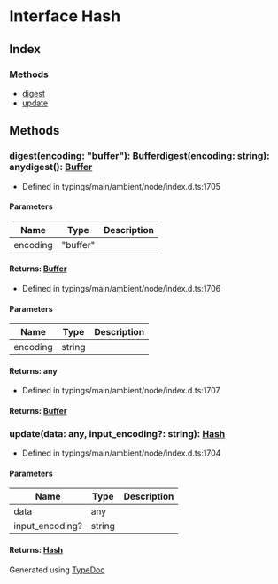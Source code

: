 # Interface Hash


## Index

### Methods
* [digest](_typings_main_ambient_node_index_d_._crypto_.hash.md#digest)
* [update](_typings_main_ambient_node_index_d_._crypto_.hash.md#update)

## Methods

### digest(encoding: "buffer"): [Buffer](_typings_main_ambient_node_index_d_.buffer.md)digest(encoding: string): anydigest(): [Buffer](_typings_main_ambient_node_index_d_.buffer.md)
  
* Defined in typings/main/ambient/node/index.d.ts:1705


#### Parameters

| Name | Type | Description |
| ---- | ---- | ---- |
| encoding | "buffer"|  |

#### Returns: [Buffer](_typings_main_ambient_node_index_d_.buffer.md)
  
* Defined in typings/main/ambient/node/index.d.ts:1706


#### Parameters

| Name | Type | Description |
| ---- | ---- | ---- |
| encoding | string|  |

#### Returns: any
  
* Defined in typings/main/ambient/node/index.d.ts:1707

#### Returns: [Buffer](_typings_main_ambient_node_index_d_.buffer.md)

### update(data: any, input_encoding?: string): [Hash](_typings_main_ambient_node_index_d_._crypto_.hash.md)
  
* Defined in typings/main/ambient/node/index.d.ts:1704


#### Parameters

| Name | Type | Description |
| ---- | ---- | ---- |
| data | any|  |
| input_encoding? | string|  |

#### Returns: [Hash](_typings_main_ambient_node_index_d_._crypto_.hash.md)


Generated using [TypeDoc](http://typedoc.io)
